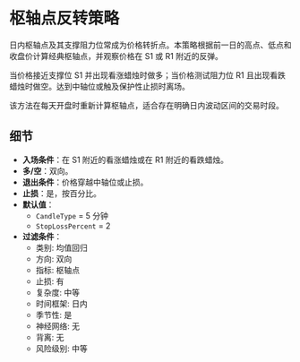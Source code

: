 # 枢轴点反转策略

日内枢轴点及其支撑阻力位常成为价格转折点。本策略根据前一日的高点、低点和收盘价计算经典枢轴点，并观察价格在 S1 或 R1 附近的反弹。

当价格接近支撑位 S1 并出现看涨蜡烛时做多；当价格测试阻力位 R1 且出现看跌蜡烛时做空。达到中轴位或触及保护性止损时离场。

该方法在每天开盘时重新计算枢轴点，适合存在明确日内波动区间的交易时段。

## 细节

- **入场条件**：在 S1 附近的看涨蜡烛或在 R1 附近的看跌蜡烛。
- **多/空**：双向。
- **退出条件**：价格穿越中轴位或止损。
- **止损**：是，按百分比。
- **默认值**：
  - `CandleType` = 5 分钟
  - `StopLossPercent` = 2
- **过滤条件**：
  - 类别: 均值回归
  - 方向: 双向
  - 指标: 枢轴点
  - 止损: 有
  - 复杂度: 中等
  - 时间框架: 日内
  - 季节性: 是
  - 神经网络: 无
  - 背离: 无
  - 风险级别: 中等

